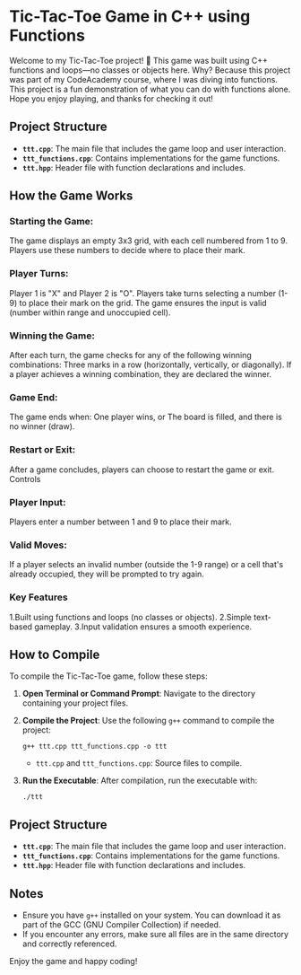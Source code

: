 # Tic-Tac-Toe Game in C++ using Functions
 Welcome to my Tic-Tac-Toe project! 🎉 This game was built using C++ functions and loops—no classes or objects here. Why? Because this project was part of my CodeAcademy course, where I was diving into functions.  This project is a fun demonstration of what you can do with functions alone. Hope you enjoy playing, and thanks for checking it out!

## Project Structure
- **`ttt.cpp`**: The main file that includes the game loop and user interaction.
- **`ttt_functions.cpp`**: Contains implementations for the game functions.
- **`ttt.hpp`**: Header file with function declarations and includes.

## How the Game Works

### Starting the Game:
The game displays an empty 3x3 grid, with each cell numbered from 1 to 9.
Players use these numbers to decide where to place their mark.

### Player Turns:
Player 1 is "X" and Player 2 is "O".
Players take turns selecting a number (1-9) to place their mark on the grid.
The game ensures the input is valid (number within range and unoccupied cell).

### Winning the Game:
After each turn, the game checks for any of the following winning combinations:
Three marks in a row (horizontally, vertically, or diagonally).
If a player achieves a winning combination, they are declared the winner.

### Game End:
The game ends when:
One player wins, or
The board is filled, and there is no winner (draw).

### Restart or Exit:
After a game concludes, players can choose to restart the game or exit.
Controls

### Player Input:
Players enter a number between 1 and 9 to place their mark.

### Valid Moves:
If a player selects an invalid number (outside the 1-9 range) or a cell that's already occupied, they will be prompted to try again.

### Key Features

1.Built using functions and loops (no classes or objects).
2.Simple text-based gameplay.
3.Input validation ensures a smooth experience.



## How to Compile

To compile the Tic-Tac-Toe game, follow these steps:

1. **Open Terminal or Command Prompt**: Navigate to the directory containing your project files.

2. **Compile the Project**: Use the following `g++` command to compile the project:

    ```
    g++ ttt.cpp ttt_functions.cpp -o ttt
    ```

    - `ttt.cpp` and `ttt_functions.cpp`: Source files to compile.
   

3. **Run the Executable**: After compilation, run the executable with:

    ```
    ./ttt
    ```

## Project Structure
- **`ttt.cpp`**: The main file that includes the game loop and user interaction.
- **`ttt_functions.cpp`**: Contains implementations for the game functions.
- **`ttt.hpp`**: Header file with function declarations and includes.

## Notes
- Ensure you have `g++` installed on your system. You can download it as part of the GCC (GNU Compiler Collection) if needed.
- If you encounter any errors, make sure all files are in the same directory and correctly referenced.

Enjoy the game and happy coding!
